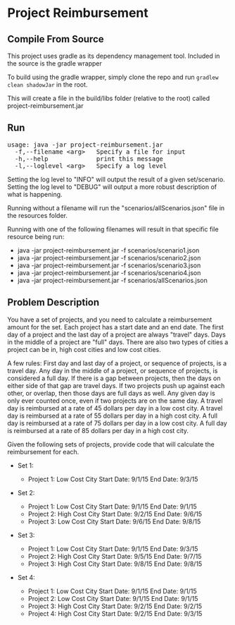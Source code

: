 # Project Reimbursement

## Compile From Source

This project uses gradle as its dependency management tool.  Included in the source is the gradle wrapper

To build using the gradle wrapper, simply clone the repo and run `gradlew clean shadowJar` in the root.

This will create a file in the build/libs folder (relative to the root) called project-reimbursement.jar

## Run

<pre>
usage: java -jar project-reimbursement.jar
  -f,--filename &lt;arg&gt;   Specify a file for input
  -h,--help             print this message
  -l,--loglevel &lt;arg&gt;   Specify a log level
</pre>

Setting the log level to "INFO" will output the result of a given set/scenario.
Setting the log level to "DEBUG" will output a more robust description of what is happening.

Running without a filename will run the "scenarios/allScenarios.json" file in the resources folder.

Running with one of the following filenames will result in that specific file resource being run:
* java -jar project-reimbursement.jar -f scenarios/scenario1.json
* java -jar project-reimbursement.jar -f scenarios/scenario2.json
* java -jar project-reimbursement.jar -f scenarios/scenario3.json
* java -jar project-reimbursement.jar -f scenarios/scenario4.json
* java -jar project-reimbursement.jar -f scenarios/allScenarios.json

## Problem Description

You have a set of projects, and you need to calculate a reimbursement amount for the set. Each project has a start date and an end date. The first day of a project and the last day of a project are always "travel" days. Days in the middle of a project are "full" days. There are also two types of cities a project can be in, high cost cities and low cost cities. 

A few rules:
First day and last day of a project, or sequence of projects, is a travel day.
Any day in the middle of a project, or sequence of projects, is considered a full day.
If there is a gap between projects, then the days on either side of that gap are travel days.
If two projects push up against each other, or overlap, then those days are full days as well.
Any given day is only ever counted once, even if two projects are on the same day.
A travel day is reimbursed at a rate of 45 dollars per day in a low cost city.
A travel day is reimbursed at a rate of 55 dollars per day in a high cost city.
A full day is reimbursed at a rate of 75 dollars per day in a low cost city.
A full day is reimbursed at a rate of 85 dollars per day in a high cost city.

Given the following sets of projects, provide code that will calculate the reimbursement for each.

* Set 1:
  * Project 1: Low Cost City Start Date: 9/1/15 End Date: 9/3/15

* Set 2:
  * Project 1: Low Cost City Start Date: 9/1/15 End Date: 9/1/15
  * Project 2: High Cost City Start Date: 9/2/15 End Date: 9/6/15
  * Project 3: Low Cost City Start Date: 9/6/15 End Date: 9/8/15

* Set 3:
  * Project 1: Low Cost City Start Date: 9/1/15 End Date: 9/3/15
  * Project 2: High Cost City Start Date: 9/5/15 End Date: 9/7/15
  * Project 3: High Cost City Start Date: 9/8/15 End Date: 9/8/15

* Set 4:
  * Project 1: Low Cost City Start Date: 9/1/15 End Date: 9/1/15
  * Project 2: Low Cost City Start Date: 9/1/15 End Date: 9/1/15
  * Project 3: High Cost City Start Date: 9/2/15 End Date: 9/2/15
  * Project 4: High Cost City Start Date: 9/2/15 End Date: 9/3/15
